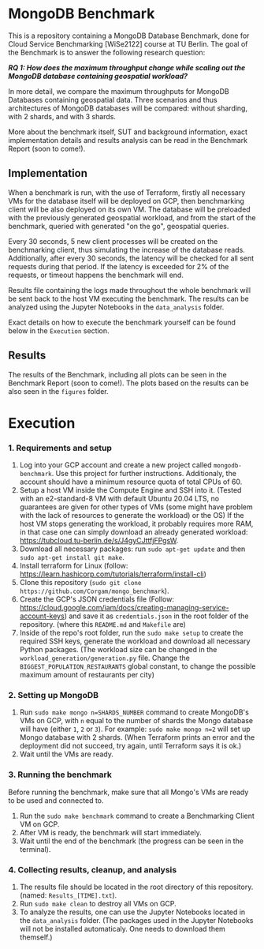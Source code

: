 # MongoDB Benchmark

This is a repository containing a MongoDB Database Benchmark, done for Cloud Service Benchmarking [WiSe2122] course at TU Berlin. The goal of the Benchmark is to answer the following research question:

***RQ 1: How does the maximum throughput change while scaling out the MongoDB database containing geospatial workload?***


In more detail, we compare the maximum throughputs for MongoDB Databases containing geospatial data. Three scenarios and thus architectures of MongoDB databases will be compared: without sharding, with 2 shards, and with 3 shards. 

More about the benchmark itself, SUT and background information, exact implementation details and results analysis can be read in the Benchmark Report (soon to come!).

## Implementation
When a benchmark is run, with the use of Terraform, firstly all necessary VMs for the database itself will be deployed on GCP, then benchmarking client will be also deployed on its own VM. The database will be preloaded with the previously generated geospatial workload, and from the start of the benchmark, queried with generated "on the go", geospatial queries. 

Every 30 seconds, 5 new client processes will be created on the benchmarking client, thus simulating the increase of the database reads. Additionally, after every 30 seconds, the latency will be checked for all sent requests during that period. If the latency is exceeded for 2% of the requests, or timeout happens the benchmark will end.

Results file containing the logs made throughout the whole benchmark will be sent back to the host VM executing the benchmark. The results can be analyzed using the Jupyter Notebooks in the `data_analysis` folder.

Exact details on how to execute the benchmark yourself can be found below in the `Execution` section.

## Results

The results of the Benchmark, including all plots can be seen in the Benchmark Report (soon to come!).
The plots based on the results can be also seen in the `figures` folder.

# Execution

### 1. Requirements and setup

1. Log into your GCP account and create a new project called `mongodb-benchmark`. Use this project for further instructions. Additionaly, the account should have a minimum resource quota of total CPUs of 60.
2. Setup a host VM inside the Compute Engine and SSH into it. (Tested with an e2-standard-8 VM with default Ubuntu 20.04 LTS, no guarantees are given for other types of VMs (some might have problem with the lack of resources to generate the workload) or the OS) If the host VM stops generating the workload, it probably requires more RAM, in that case one can simply download an already generated workload: https://tubcloud.tu-berlin.de/s/J4gyCJttfjFPgsW.
3. Download all necessary packages: run `sudo apt-get update` and then `sudo apt-get install git make`. 
4. Install terraform for Linux (follow: https://learn.hashicorp.com/tutorials/terraform/install-cli)
5. Clone this repository (`sudo git clone https://github.com/Corgam/mongo_benchmark`).
6. Create the GCP's JSON credentials file (Follow: https://cloud.google.com/iam/docs/creating-managing-service-account-keys) and save it as `credentials.json` in the root folder of the repository. (where this `README.md` and `Makefile` are)
7. Inside of the repo's root folder, run the `sudo make setup` to create the required SSH keys, generate the workload and download all necessary Python packages.
(The workload size can be changed in the `workload_generation/generation.py` file. Change the `BIGGEST_POPULATION_RESTAURANTS` global constant, to change the possible maximum amount of restaurants per city)

### 2. Setting up MongoDB

1. Run `sudo make mongo n=SHARDS_NUMBER` command to create MongoDB's VMs on GCP, with `n` equal to the number of shards the Mongo database will have (either `1`, `2` or `3`). For example: `sudo make mongo n=2` will set up Mongo database with 2 shards. (When Terraform prints an error and the deployment did not succeed, try again, until Terraform says it is ok.)
2. Wait until the VMs are ready.

### 3. Running the benchmark

Before running the benchmark, make sure that all Mongo's VMs are ready to be used and connected to.

1. Run the `sudo make benchmark` command to create a Benchmarking Client VM on GCP.
2. After VM is ready, the benchmark will start immediately.
3. Wait until the end of the benchmark (the progress can be seen in the terminal).

### 4. Collecting results, cleanup, and analysis

1. The results file should be located in the root directory of this repository. (named: `Results_[TIME].txt`).
2. Run `sudo make clean` to destroy all VMs on GCP.
3. To analyze the results, one can use the Jupyter Notebooks located in the `data_analysis` folder. (The packages used in the Jupyter Notebooks will not be installed automaticaly. One needs to download them themself.)
